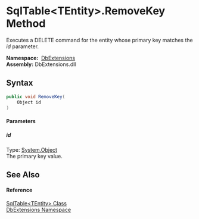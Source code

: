 SqlTable&lt;TEntity>.RemoveKey Method
=====================================
Executes a DELETE command for the entity whose primary key matches the *id* parameter.

  **Namespace:**  [DbExtensions][1]  
  **Assembly:** DbExtensions.dll

Syntax
------

```csharp
public void RemoveKey(
	Object id
)
```

#### Parameters

##### *id*
Type: [System.Object][2]  
The primary key value.


See Also
--------

#### Reference
[SqlTable&lt;TEntity> Class][3]  
[DbExtensions Namespace][1]  

[1]: ../README.md
[2]: http://msdn.microsoft.com/en-us/library/e5kfa45b
[3]: README.md